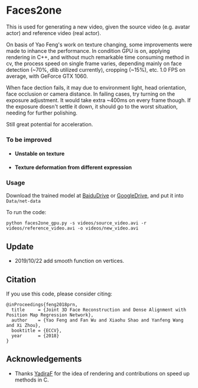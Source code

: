 # Faces2one

This is used for generating a new video, given the source video (e.g. avatar actor) and reference video (real actor).

On basis of Yao Feng's work on texture changing, some improvements were made to inhance the performance.
In condition GPU is on, applying rendering in C++, and without much remarkable time consuming method in cv, 
the process speed on single frame varies, depending mainly on face detection (~70%, dlib utilized currently), 
cropping (~15%), etc. 1.0 FPS on average, with GeForce GTX 1060.

When face dection fails, it may due to environment light, head orientation, face occlusion or camera distance.
In failing cases, try turning on the exposure adjustment. It would take extra ~400ms on every frame though. 
If the exposure doesn't settle it down, it should go to the worst situation, needing for further polishing.

Still great potential for acceleration.


### To be improved

* #### Unstable on texture
  
  
* #### Texture deformation from different expression


### Usage

Download the trained model at [BaiduDrive](https://pan.baidu.com/s/10vuV7m00OHLcsihaC-Adsw) or [GoogleDrive](https://drive.google.com/file/d/1UoE-XuW1SDLUjZmJPkIZ1MLxvQFgmTFH/view?usp=sharing), and put it into `Data/net-data`

To run the code:

   `python faces2one_gpu.py -s videos/source_video.avi -r videos/reference_video.avi -o videos/new_video.avi`
   

## Update

* 2019/10/22 add smooth function on vertices.


## Citation

If you use this code, please consider citing:

```
@inProceedings{feng2018prn,
  title     = {Joint 3D Face Reconstruction and Dense Alignment with Position Map Regression Network},
  author    = {Yao Feng and Fan Wu and Xiaohu Shao and Yanfeng Wang and Xi Zhou},
  booktitle = {ECCV},
  year      = {2018}
}
```


## Acknowledgements

- Thanks [YadiraF](https://github.com/YadiraF/PRNet) for the idea of rendering and contributions on speed up methods in C.
